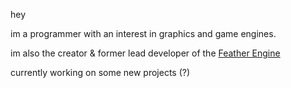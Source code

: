 hey

im a programmer with an interest in graphics and game engines. 

im also the creator & former lead developer of the [Feather Engine](https://www.github.com/feather-game-engine/feather)

currently working on some new projects (?)
